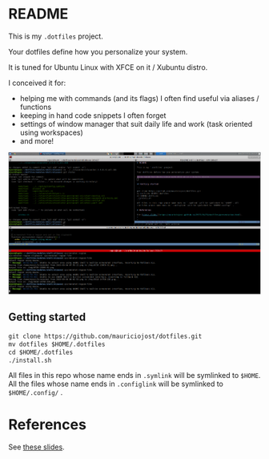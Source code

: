 # README 

This is my `.dotfiles` project. 

Your dotfiles define how you personalize your system. 

It is tuned for Ubuntu Linux with XFCE on it / Xubuntu distro.

I conceived it for: 
- helping me with commands (and its flags) I often find useful via aliases / functions
- keeping in hand code snippets I often forget
- settings of window manager that suit daily life and work (task oriented using workspaces)
- and more!

![Look](README.look.png)

## Getting started

```
git clone https://github.com/mauriciojost/dotfiles.git
mv dotfiles $HOME/.dotfiles
cd $HOME/.dotfiles
./install.sh
```
All files in this repo whose name ends in `.symlink` will be symlinked to `$HOME`. All 
the files whose name ends in `.configlink` will be symlinked to `$HOME/.config/` .

# References

See [these slides](https://mauriciojost.github.io/2017/10/23/dotfiles/presentation.html).
